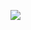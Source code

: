 <a href="../installations.html"><img src="http://firedpot.com/images/installations/1repetion-of-teabowls-2.jpg" /></a>
